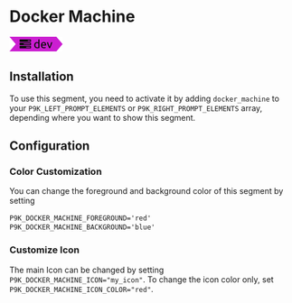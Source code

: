 # Docker Machine

![](segment.png)

## Installation

To use this segment, you need to activate it by adding `docker_machine` to your
`P9K_LEFT_PROMPT_ELEMENTS` or `P9K_RIGHT_PROMPT_ELEMENTS` array, depending
where you want to show this segment.

## Configuration

### Color Customization

You can change the foreground and background color of this segment by setting
```
P9K_DOCKER_MACHINE_FOREGROUND='red'
P9K_DOCKER_MACHINE_BACKGROUND='blue'
```

### Customize Icon

The main Icon can be changed by setting `P9K_DOCKER_MACHINE_ICON="my_icon"`. To change the
icon color only, set `P9K_DOCKER_MACHINE_ICON_COLOR="red"`.